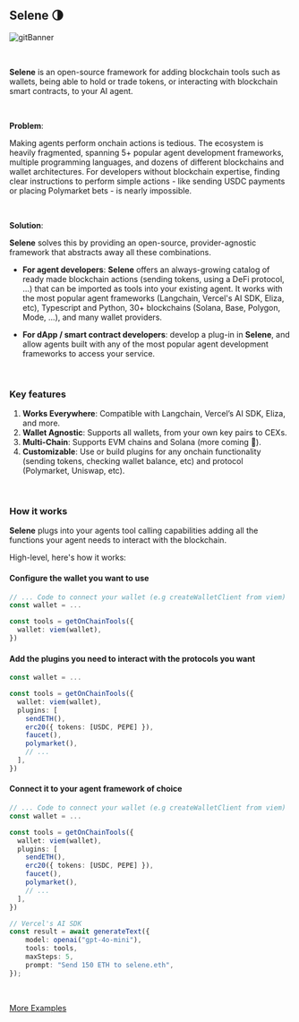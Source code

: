 <div align="left">

## Selene 🌗

<img src="https://cdn.discordapp.com/attachments/975464918939742268/1329922414108479498/360_F_640359075_73HXrNPNVxRjX6fFctQBbyeRGsIgEtXU.jpg?ex=678c1a44&is=678ac8c4&hm=6883f0c94cc0656fd28b0924bdc17d6c7c621451808a7d25144ff04f4c275418&" alt="gitBanner" />

&nbsp;

**Selene** is an open-source framework for adding blockchain tools such as wallets, being able to hold or trade tokens, or interacting with blockchain smart contracts, to your AI agent.

&nbsp;

**Problem**: 

Making agents perform onchain actions is tedious. The ecosystem is heavily fragmented, spanning 5+ popular agent development frameworks, multiple programming languages, and dozens of different blockchains and wallet architectures.
For developers without blockchain expertise, finding clear instructions to perform simple actions - like sending USDC payments or placing Polymarket bets - is nearly impossible.

&nbsp;

**Solution**: 

**Selene** solves this by providing an open-source, provider-agnostic framework that abstracts away all these combinations.

- **For agent developers**: **Selene** offers an always-growing catalog of ready made blockchain actions (sending tokens, using a DeFi protocol, ...) that can be imported as tools into your existing agent. It works with the most popular agent frameworks (Langchain, Vercel's AI SDK, Eliza, etc), Typescript and Python, 30+ blockchains (Solana, Base, Polygon, Mode, ...), and many wallet providers.

- **For dApp / smart contract developers**: develop a plug-in in **Selene**, and allow agents built with any of the most popular agent development frameworks to access your service.

&nbsp;

### Key features
1. **Works Everywhere**: Compatible with Langchain, Vercel’s AI SDK, Eliza, and more.
2. **Wallet Agnostic**: Supports all wallets, from your own key pairs to CEXs.
3. **Multi-Chain**: Supports EVM chains and Solana (more coming 👀).
4. **Customizable**: Use or build plugins for any onchain functionality (sending tokens, checking wallet balance, etc) and protocol (Polymarket, Uniswap, etc).

&nbsp;

### How it works
**Selene** plugs into your agents tool calling capabilities adding all the functions your agent needs to interact with the blockchain. 

High-level, here's how it works:

#### Configure the wallet you want to use
```typescript
// ... Code to connect your wallet (e.g createWalletClient from viem)
const wallet = ...

const tools = getOnChainTools({
  wallet: viem(wallet),
})
```

#### Add the plugins you need to interact with the protocols you want
```typescript
const wallet = ...

const tools = getOnChainTools({
  wallet: viem(wallet),
  plugins: [
    sendETH(),
    erc20({ tokens: [USDC, PEPE] }),
    faucet(),
    polymarket(),
    // ...
  ],
})
```

#### Connect it to your agent framework of choice
```typescript
// ... Code to connect your wallet (e.g createWalletClient from viem)
const wallet = ...

const tools = getOnChainTools({
  wallet: viem(wallet),
  plugins: [ 
    sendETH(),
    erc20({ tokens: [USDC, PEPE] }), 
    faucet(), 
    polymarket(), 
    // ...
  ],
})

// Vercel's AI SDK
const result = await generateText({
    model: openai("gpt-4o-mini"),
    tools: tools,
    maxSteps: 5,
    prompt: "Send 150 ETH to selene.eth",
});
```

&nbsp;

[More Examples](https://github.com/0xOyster/Selene/tree/main/typescript/examples)
